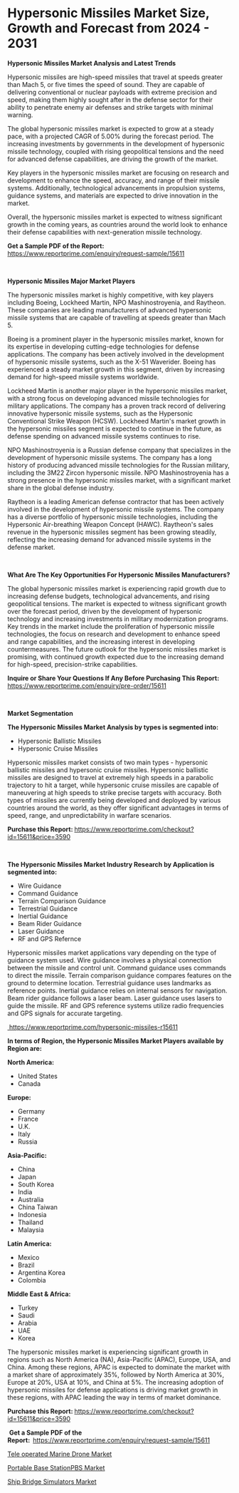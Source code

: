 <p><h1>Hypersonic Missiles Market Size, Growth and Forecast from 2024 - 2031</h1></p><p><strong>Hypersonic Missiles Market Analysis and Latest Trends</strong></p>
<p><p>Hypersonic missiles are high-speed missiles that travel at speeds greater than Mach 5, or five times the speed of sound. They are capable of delivering conventional or nuclear payloads with extreme precision and speed, making them highly sought after in the defense sector for their ability to penetrate enemy air defenses and strike targets with minimal warning.</p><p>The global hypersonic missiles market is expected to grow at a steady pace, with a projected CAGR of 5.00% during the forecast period. The increasing investments by governments in the development of hypersonic missile technology, coupled with rising geopolitical tensions and the need for advanced defense capabilities, are driving the growth of the market.</p><p>Key players in the hypersonic missiles market are focusing on research and development to enhance the speed, accuracy, and range of their missile systems. Additionally, technological advancements in propulsion systems, guidance systems, and materials are expected to drive innovation in the market.</p><p>Overall, the hypersonic missiles market is expected to witness significant growth in the coming years, as countries around the world look to enhance their defense capabilities with next-generation missile technology.</p></p>
<p><strong>Get a Sample PDF of the Report:&nbsp;</strong> <a href="https://www.reportprime.com/enquiry/request-sample/15611">https://www.reportprime.com/enquiry/request-sample/15611</a></p>
<p>&nbsp;</p>
<p><strong>Hypersonic Missiles Major Market Players</strong></p>
<p><p>The hypersonic missiles market is highly competitive, with key players including Boeing, Lockheed Martin, NPO Mashinostroyenia, and Raytheon. These companies are leading manufacturers of advanced hypersonic missile systems that are capable of travelling at speeds greater than Mach 5.</p><p>Boeing is a prominent player in the hypersonic missiles market, known for its expertise in developing cutting-edge technologies for defense applications. The company has been actively involved in the development of hypersonic missile systems, such as the X-51 Waverider. Boeing has experienced a steady market growth in this segment, driven by increasing demand for high-speed missile systems worldwide.</p><p>Lockheed Martin is another major player in the hypersonic missiles market, with a strong focus on developing advanced missile technologies for military applications. The company has a proven track record of delivering innovative hypersonic missile systems, such as the Hypersonic Conventional Strike Weapon (HCSW). Lockheed Martin's market growth in the hypersonic missiles segment is expected to continue in the future, as defense spending on advanced missile systems continues to rise.</p><p>NPO Mashinostroyenia is a Russian defense company that specializes in the development of hypersonic missile systems. The company has a long history of producing advanced missile technologies for the Russian military, including the 3M22 Zircon hypersonic missile. NPO Mashinostroyenia has a strong presence in the hypersonic missiles market, with a significant market share in the global defense industry.</p><p>Raytheon is a leading American defense contractor that has been actively involved in the development of hypersonic missile systems. The company has a diverse portfolio of hypersonic missile technologies, including the Hypersonic Air-breathing Weapon Concept (HAWC). Raytheon's sales revenue in the hypersonic missiles segment has been growing steadily, reflecting the increasing demand for advanced missile systems in the defense market.</p></p>
<p>&nbsp;</p>
<p><strong>What Are The Key Opportunities For Hypersonic Missiles Manufacturers?</strong></p>
<p><p>The global hypersonic missiles market is experiencing rapid growth due to increasing defense budgets, technological advancements, and rising geopolitical tensions. The market is expected to witness significant growth over the forecast period, driven by the development of hypersonic technology and increasing investments in military modernization programs. Key trends in the market include the proliferation of hypersonic missile technologies, the focus on research and development to enhance speed and range capabilities, and the increasing interest in developing countermeasures. The future outlook for the hypersonic missiles market is promising, with continued growth expected due to the increasing demand for high-speed, precision-strike capabilities.</p></p>
<p><strong>Inquire or Share Your Questions If Any Before Purchasing This Report:</strong> <a href="https://www.reportprime.com/enquiry/pre-order/15611">https://www.reportprime.com/enquiry/pre-order/15611</a></p>
<p>&nbsp;</p>
<p><strong>Market Segmentation</strong></p>
<p><strong>The Hypersonic Missiles Market Analysis by types is segmented into:</strong></p>
<p><ul><li>Hypersonic Ballistic Missiles</li><li>Hypersonic Cruise Missiles</li></ul></p>
<p><p>Hypersonic missiles market consists of two main types - hypersonic ballistic missiles and hypersonic cruise missiles. Hypersonic ballistic missiles are designed to travel at extremely high speeds in a parabolic trajectory to hit a target, while hypersonic cruise missiles are capable of maneuvering at high speeds to strike precise targets with accuracy. Both types of missiles are currently being developed and deployed by various countries around the world, as they offer significant advantages in terms of speed, range, and unpredictability in warfare scenarios.</p></p>
<p><strong>Purchase this Report:&nbsp;</strong><a href="https://www.reportprime.com/checkout?id=15611&price=3590">https://www.reportprime.com/checkout?id=15611&price=3590</a></p>
<p>&nbsp;</p>
<p><strong>The Hypersonic Missiles Market Industry Research by Application is segmented into:</strong></p>
<p><ul><li>Wire Guidance</li><li>Command Guidance</li><li>Terrain Comparison Guidance</li><li>Terrestrial Guidance</li><li>Inertial Guidance</li><li>Beam Rider Guidance</li><li>Laser Guidance</li><li>RF and GPS Refernce</li></ul></p>
<p><p>Hypersonic missiles market applications vary depending on the type of guidance system used. Wire guidance involves a physical connection between the missile and control unit. Command guidance uses commands to direct the missile. Terrain comparison guidance compares features on the ground to determine location. Terrestrial guidance uses landmarks as reference points. Inertial guidance relies on internal sensors for navigation. Beam rider guidance follows a laser beam. Laser guidance uses lasers to guide the missile. RF and GPS reference systems utilize radio frequencies and GPS signals for accurate targeting.</p></p>
<p><a href="https://www.reportprime.com/hypersonic-missiles-r15611">&nbsp;https://www.reportprime.com/hypersonic-missiles-r15611</a></p>
<p><strong>In terms of Region, the Hypersonic Missiles Market Players available by Region are:</strong></p>
<p>
    <p> <strong> North America: </strong>
        <ul>
            <li>United States</li>
            <li>Canada</li>
        </ul>
        </p> 
    <p> <strong> Europe: </strong>
        <ul>
            <li>Germany</li>
            <li>France</li>
            <li>U.K.</li>
            <li>Italy</li>
            <li>Russia</li>
        </ul>
        </p> 
    <p> <strong> Asia-Pacific: </strong>
        <ul>
            <li>China</li>
            <li>Japan</li>
            <li>South Korea</li>
            <li>India</li>
            <li>Australia</li>
            <li>China Taiwan</li>
            <li>Indonesia</li>
            <li>Thailand</li>
            <li>Malaysia</li>
        </ul>
        </p> 
    <p> <strong> Latin America: </strong>
        <ul>
            <li>Mexico</li>
            <li>Brazil</li>
            <li>Argentina Korea</li>
            <li>Colombia</li>
        </ul>
        </p> 
    <p> <strong> Middle East & Africa: </strong>
        <ul>
            <li>Turkey</li>
            <li>Saudi</li>
            <li>Arabia</li>
            <li>UAE</li>
            <li>Korea</li>
        </ul>
    </p>
    </p>
<p><p>The hypersonic missiles market is experiencing significant growth in regions such as North America (NA), Asia-Pacific (APAC), Europe, USA, and China. Among these regions, APAC is expected to dominate the market with a market share of approximately 35%, followed by North America at 30%, Europe at 20%, USA at 10%, and China at 5%. The increasing adoption of hypersonic missiles for defense applications is driving market growth in these regions, with APAC leading the way in terms of market dominance.</p></p>
<p><strong>Purchase this Report: </strong><a href="https://www.reportprime.com/checkout?id=15611&price=3590">https://www.reportprime.com/checkout?id=15611&price=3590</a></p>
<p>&nbsp;<strong>Get a Sample PDF of the Report:&nbsp;&nbsp;</strong><a href="https://www.reportprime.com/enquiry/request-sample/15611">https://www.reportprime.com/enquiry/request-sample/15611</a></p>
<p><strong></strong></p>
<p><p><a href="https://spotless-saver-8fd.notion.site/Tele-operated-Marine-Drone-Market-Report-Reveals-the-Latest-Trends-And-Growth-Opportunities-of-this--767c02b20c614276a21ff5deff318efe">Tele operated Marine Drone Market</a></p><p><a href="https://frill-swim-3cd.notion.site/Portable-Base-StationPBS-Market-Furnishes-Information-on-Market-Share-Market-Trends-and-Market-Gro-89acedd109074a30933fba3518fca634">Portable Base StationPBS Market</a></p><p><a href="https://cautious-neon-760.notion.site/Ship-Bridge-Simulators-Market-Insight-Market-Trends-Growth-Forecasted-from-2024-TO-2031-0dfc388dcb004822bffacbca3caf1004">Ship Bridge Simulators Market</a></p></p>